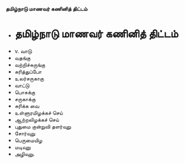 **தமிழ்நாடு மாணவர் கணினித் திட்டம்**
- # தமிழ்நாடு மாணவர் கணினித் திட்டம்
- v. வாடு
- வதங்கு
- வற்றிச்சுருங்கு
- சுரித்துப்போ
- உலர்சருகாகு
- வாட்டு
- பொசுக்கு
- சருகாக்கு
- சுரிக்க வை
- உள்ளுரமிழக்கச் செய்
- ஆற்றலிழக்கச் செய்
- புதுமை குன்றுவி தளர்வுறு
- சோர்வுறு
- பெருமையிழ
- மடிவுறு
- அழிவுறு.

